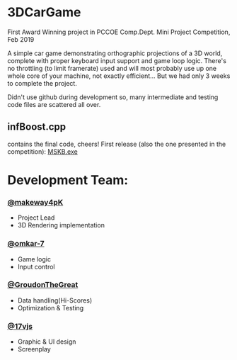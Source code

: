 # 3DCarGame
First Award Winning project in PCCOE Comp.Dept. Mini Project Competition, Feb 2019

A simple car game demonstrating orthographic projections of a 3D world,
complete with proper keyboard input support and game loop logic.
There's no throttling (to limit framerate) used and will most probably use up one 
whole core of your machine, not exactly efficient...  But we had only 3 weeks 
to complete the project.

Didn't use github during development so, many intermediate and testing 
code files are scattered all over. 




## infBoost.cpp
contains the final code, cheers!
First release (also the one presented in the competition): [MSKB.exe](https://github.com/makeway4pK/3DCarGame/releases/download/v1.0/MSKB.exe)

# Development Team:
### [@makeway4pK](http://github.com/makeway4pK)
- Project Lead
- 3D Rendering implementation
  
### [@omkar-7](http://github.com/omkar-7)
- Game logic
- Input control
  
### [@GroudonTheGreat](http://github.com/GroudonTheGreat)
- Data handling(Hi-Scores)
- Optimization & Testing
  
### [@17vjs](http://github.com/17vjs)
- Graphic & UI design
- Screenplay
